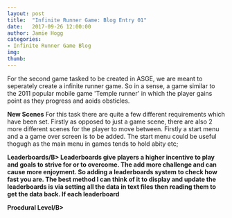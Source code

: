 ```yaml
---
layout: post
title:  "Infinite Runner Game: Blog Entry 01"
date:   2017-09-26 12:00:00
author: Jamie Hogg
categories: 
- Infinite Runner Game Blog
img: 
thumb: 
---
```

For the second game tasked to be created in ASGE, we are meant to seperately create a infinite runner game. 
So in a sense, a game similar to the 2011 popular mobile game 'Temple runner' in which the player gains point as they progress and aoids obsticles.

<B>New Scenes</B>
For this task there are quite a few different requirements which have been set. Firstly as opposed to just a game scene, there are also 2 more different scenes for the player to move between. Firstly a start menu and a a game over screen is to be added. 
The start menu could be useful thogugh as the main menu in games tends to hold abity etc;

<B>Leaderboards/B>
Leaderboards give players a higher incentive to play and goals to strive for or to overcome. The add more challenge and can cause more enjoyment. So adding a leaderboards system to check how fast you are. The best method I can think of it to display and update the leaderboards is via setting all the data in text files then reading them to get the data back. If each leaderboard 
  
<B>Procdural Level/B>
